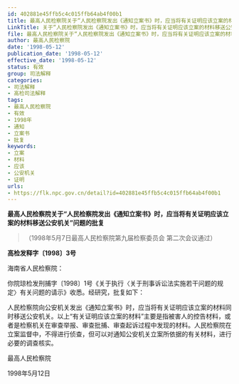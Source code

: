 ```yaml
---
id: 402881e45ffb5c4c015ffb64ab4f00b1
title: 最高人民检察院关于“人民检察院发出《通知立案书》时，应当将有关证明应该立案的材料移送公安机关”问题的批复
LinkTitle: 关于“人民检察院发出《通知立案书》时，应当将有关证明应该立案的材料移送公安机关”问题的批复（1998）
file: 最高人民检察院关于“人民检察院发出《通知立案书》时，应当将有关证明应该立案的材料移送公安机关”问题的批复_19980512_402881e45ffb5c4c015ffb64ab4f00b1.docx
author: 最高人民检察院
date: '1998-05-12'
publication_date: '1998-05-12'
effective_date: '1998-05-12'
status: 有效
group: 司法解释
categories:
- 司法解释
- 高检司法解释
tags:
- 最高人民检察院
- 有效
- 1998年
- 通知
- 立案书
- 批复
keywords:
- 立案
- 材料
- 应该
- 公安机关
- 证明
urls:
- https://flk.npc.gov.cn/detail?id=402881e45ffb5c4c015ffb64ab4f00b1
---
```


**最高人民检察院关于“人民检察院发出《通知立案书》时，应当将有关证明应该立案的材料移送公安机关”问题的批复**

> （1998年5月7日最高人民检察院第九届检察委员会
> 第二次会议通过）

**高检发释字〔1998〕3号**

海南省人民检察院：

你院琼检发刑捕字〔1998〕1号《关于执行〈关于刑事诉讼法实施若干问题的规定〉有关问题的请示》收悉。经研究，批复如下：

人民检察院向公安机关发出《通知立案书》时，应当将有关证明应该立案的材料同时移送公安机关。以上“有关证明应该立案的材料”主要是指被害人的控告材料，或者是检察机关在审查举报、审查批捕、审查起诉过程中发现的材料。人民检察院在立案监督中，不得进行侦查，但可以对通知公安机关立案所依据的有关材料，进行必要的调查核实。

最高人民检察院

1998年5月12日
